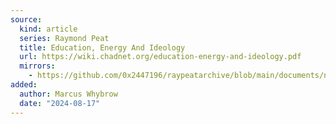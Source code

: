 ```yaml
---
source:
  kind: article
  series: Raymond Peat
  title: Education, Energy And Ideology
  url: https://wiki.chadnet.org/education-energy-and-ideology.pdf
  mirrors:
    - https://github.com/0x2447196/raypeatarchive/blob/main/documents/newsletters/education-energy-and-ideology.txt
added:
  author: Marcus Whybrow
  date: "2024-08-17"
---
```

